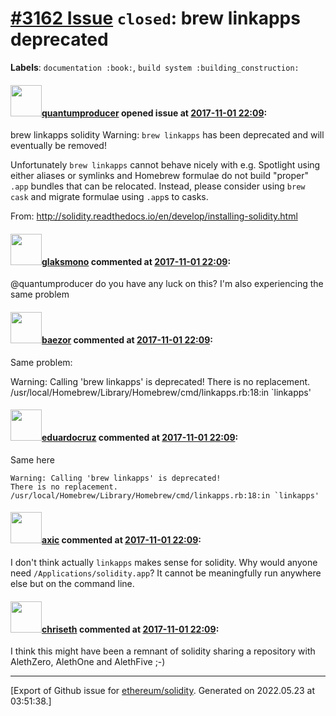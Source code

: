 # [\#3162 Issue](https://github.com/ethereum/solidity/issues/3162) `closed`: brew linkapps deprecated
**Labels**: `documentation :book:`, `build system :building_construction:`


#### <img src="https://avatars.githubusercontent.com/u/11827932?v=4" width="50">[quantumproducer](https://github.com/quantumproducer) opened issue at [2017-11-01 22:09](https://github.com/ethereum/solidity/issues/3162):

brew linkapps solidity
Warning: `brew linkapps` has been deprecated and will eventually be removed!

Unfortunately `brew linkapps` cannot behave nicely with e.g. Spotlight using
either aliases or symlinks and Homebrew formulae do not build "proper" `.app`
bundles that can be relocated. Instead, please consider using `brew cask` and
migrate formulae using `.app`s to casks.

From: http://solidity.readthedocs.io/en/develop/installing-solidity.html

#### <img src="https://avatars.githubusercontent.com/u/286254?u=8fa003c119a0e2ed8a37e11d7d673ec8032b6b75&v=4" width="50">[glaksmono](https://github.com/glaksmono) commented at [2017-11-01 22:09](https://github.com/ethereum/solidity/issues/3162#issuecomment-346532652):

@quantumproducer do you have any luck on this? I'm also experiencing the same problem

#### <img src="https://avatars.githubusercontent.com/u/3989321?u=4ffaa3218b6ef74e8fe3bd4576e01c39b0fdd6a8&v=4" width="50">[baezor](https://github.com/baezor) commented at [2017-11-01 22:09](https://github.com/ethereum/solidity/issues/3162#issuecomment-361297870):

Same problem:

Warning: Calling 'brew linkapps' is deprecated!
There is no replacement.
/usr/local/Homebrew/Library/Homebrew/cmd/linkapps.rb:18:in `linkapps'

#### <img src="https://avatars.githubusercontent.com/u/161669?u=1ab6b18f3c82ea2449690fd7aa1499df9d6efc15&v=4" width="50">[eduardocruz](https://github.com/eduardocruz) commented at [2017-11-01 22:09](https://github.com/ethereum/solidity/issues/3162#issuecomment-377222450):

Same here

```
Warning: Calling 'brew linkapps' is deprecated!
There is no replacement.
/usr/local/Homebrew/Library/Homebrew/cmd/linkapps.rb:18:in `linkapps'
```

#### <img src="https://avatars.githubusercontent.com/u/20340?v=4" width="50">[axic](https://github.com/axic) commented at [2017-11-01 22:09](https://github.com/ethereum/solidity/issues/3162#issuecomment-377649913):

I don't think actually `linkapps` makes sense for solidity. Why would anyone need `/Applications/solidity.app`? It cannot be meaningfully run anywhere else but on the command line.

#### <img src="https://avatars.githubusercontent.com/u/9073706?v=4" width="50">[chriseth](https://github.com/chriseth) commented at [2017-11-01 22:09](https://github.com/ethereum/solidity/issues/3162#issuecomment-378182228):

I think this might have been a remnant of solidity sharing a repository with AlethZero, AlethOne and AlethFive ;-)


-------------------------------------------------------------------------------



[Export of Github issue for [ethereum/solidity](https://github.com/ethereum/solidity). Generated on 2022.05.23 at 03:51:38.]
